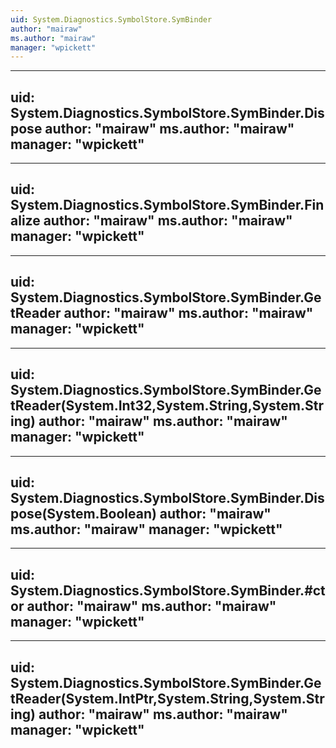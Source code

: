 ```yaml
---
uid: System.Diagnostics.SymbolStore.SymBinder
author: "mairaw"
ms.author: "mairaw"
manager: "wpickett"
---
```


---
uid: System.Diagnostics.SymbolStore.SymBinder.Dispose
author: "mairaw"
ms.author: "mairaw"
manager: "wpickett"
---

---
uid: System.Diagnostics.SymbolStore.SymBinder.Finalize
author: "mairaw"
ms.author: "mairaw"
manager: "wpickett"
---

---
uid: System.Diagnostics.SymbolStore.SymBinder.GetReader
author: "mairaw"
ms.author: "mairaw"
manager: "wpickett"
---

---
uid: System.Diagnostics.SymbolStore.SymBinder.GetReader(System.Int32,System.String,System.String)
author: "mairaw"
ms.author: "mairaw"
manager: "wpickett"
---

---
uid: System.Diagnostics.SymbolStore.SymBinder.Dispose(System.Boolean)
author: "mairaw"
ms.author: "mairaw"
manager: "wpickett"
---

---
uid: System.Diagnostics.SymbolStore.SymBinder.#ctor
author: "mairaw"
ms.author: "mairaw"
manager: "wpickett"
---

---
uid: System.Diagnostics.SymbolStore.SymBinder.GetReader(System.IntPtr,System.String,System.String)
author: "mairaw"
ms.author: "mairaw"
manager: "wpickett"
---
